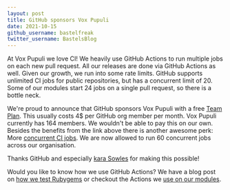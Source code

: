 ```yaml
---
layout: post
title: GitHub sponsors Vox Pupuli
date: 2021-10-15
github_username: bastelfreak
twitter_username: BastelsBlog
---
```


At Vox Pupuli we love CI! We heavily use GitHub Actions to run multiple
jobs on each new pull request. All our releases are done via GitHub Actions as
well. Given our growth, we run into some rate limits. GitHub supports unlimited
CI jobs for public repositories, but has a concurrent limit of 20. Some of our
modules start 24 jobs on a single pull request, so there is a bottle neck.

We're proud to announce that GitHub sponsors Vox Pupuli with a free
[Team Plan](https://github.com/pricing). This usually costs 4$ per GitHub org
member per month. Vox Pupuli currently has 164 members. We wouldn't be able to
pay this on our own. Besides the benefits from the link above there is another
awesome perk: More
[concurrent CI jobs](https://docs.github.com/en/actions/learn-github-actions/usage-limits-billing-and-administration#usage-limits).
We are now allowed to run 60 concurrent jobs across our organisation.

Thanks GitHub and especially [kara Sowles](https://twitter.com/FeyNudibranch)
for making this possible!

Would you like to know how we use GitHub Actions? We have a blog post on
[how we test Rubygems](https://voxpupuli.org/blog/2021/06/18/the-new-ci-setup-for-rubygems/)
or checkout the Actions we
[use on our modules](https://github.com/voxpupuli/modulesync_config/tree/master/moduleroot/.github/workflows).
